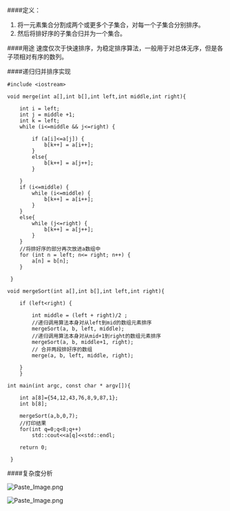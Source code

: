 ####定义：
1. 将一元素集合分割成两个或更多个子集合，对每一个子集合分别排序。
2. 然后将排好序的子集合归并为一个集合。

####用途
速度仅次于快速排序，为稳定排序算法，一般用于对总体无序，但是各子项相对有序的数列。



####递归归并排序实现

	
    #include <iostream>
	
    void merge(int a[],int b[],int left,int middle,int right){
	    
	    int i = left;
	    int j = middle +1;
	    int k = left;
	    while (i<=middle && j<=right) {
	        
	        if (a[i]<=a[j]) {
	            b[k++] = a[i++];
	        }
	        else{
	            b[k++] = a[j++];
	        }
	        
	    }
	    if (i<=middle) {
	        while (i<=middle) {
	            b[k++] = a[i++];
	        }
	    }
	    else{
	        while (j<=right) {
	            b[k++] = a[j++];
	        }
	    }
	    //将排好序的部分再次放进a数组中
	    for (int n = left; n<= right; n++) {
	        a[n] = b[n];
	    }
	    
	 }
	
    void mergeSort(int a[],int b[],int left,int right){
	    
	    if (left<right) {
	        
	        int middle = (left + right)/2 ;
	        //递归调用算法本身对从left到mid的数组元素排序
	        mergeSort(a, b, left, middle);
	        //递归调用算法本身对从mid+1到right的数组元素排序
	        mergeSort(a, b, middle+1, right);
	        // 合并两段排好序的数组
	        merge(a, b, left, middle, right);
	        
	    }
	    }
	
    int main(int argc, const char * argv[]){
	    
	    int a[8]={54,12,43,76,8,9,87,1};
	    int b[8];
	    
	    mergeSort(a,b,0,7);
	    //打印结果
	    for(int q=0;q<8;q++)
	        std::cout<<a[q]<<std::endl;
	    
	    return 0;
	
	 }

####复杂度分析

![Paste_Image.png](http://upload-images.jianshu.io/upload_images/852671-5939b516fb2ae8b5.png?imageMogr2/auto-orient/strip%7CimageView2/2/w/1240)

![Paste_Image.png](http://upload-images.jianshu.io/upload_images/852671-64ad1b850319516b.png?imageMogr2/auto-orient/strip%7CimageView2/2/w/1240)